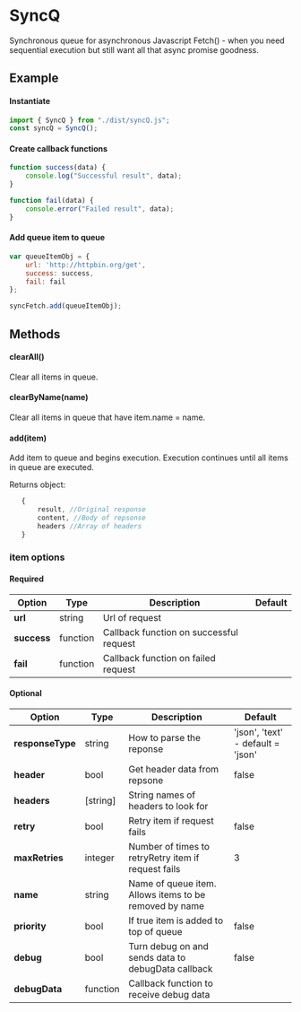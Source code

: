 # SyncQ

Synchronous queue for asynchronous Javascript Fetch() - when you need sequential execution but still want all that async promise goodness.

## Example

#### Instantiate

```.js
import { SyncQ } from "./dist/syncQ.js";
const syncQ = SyncQ();

```

#### Create callback functions

```.js
function success(data) {
    console.log("Successful result", data);
}

function fail(data) {
    console.error("Failed result", data);
}
```

#### Add queue item to queue

```.js
var queueItemObj = {
    url: 'http://httpbin.org/get',
    success: success,
    fail: fail
};

syncFetch.add(queueItemObj);
```

## Methods

#### clearAll()

Clear all items in queue.

#### clearByName(name)

Clear all items in queue that have item.name = name.

#### add(item)

Add item to queue and begins execution. Execution continues until all items in queue are executed.

Returns object:

```.js
   {
       result, //Original response
       content, //Body of repsonse
       headers //Array of headers
   }
```

### item options

#### Required

| Option      | Type     | Description                             | Default |
| ----------- | -------- | --------------------------------------- | ------- |
| **url**     | string   | Url of request                          |         |
| **success** | function | Callback function on successful request |         |
| **fail**    | function | Callback function on failed request     |         |

#### Optional

| Option           | Type     | Description                                            | Default                           |
| ---------------- | -------- | ------------------------------------------------------ | --------------------------------- |
| **responseType** | string   | How to parse the reponse                               | 'json', 'text' - default = 'json' |
| **header**       | bool     | Get header data from repsone                           | false                             |
| **headers**      | [string] | String names of headers to look for                    |                                   |
| **retry**        | bool     | Retry item if request fails                            | false                             |
| **maxRetries**   | integer  | Number of times to retryRetry item if request fails    | 3                                 |
| **name**         | string   | Name of queue item. Allows items to be removed by name |                                   |
| **priority**     | bool     | If true item is added to top of queue                  | false                             |
| **debug**        | bool     | Turn debug on and sends data to debugData callback     | false                             |
| **debugData**    | function | Callback function to receive debug data                |                                   |
